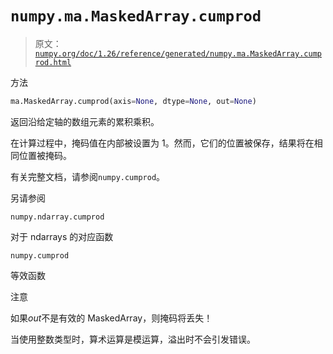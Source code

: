 # `numpy.ma.MaskedArray.cumprod`

> 原文：[`numpy.org/doc/1.26/reference/generated/numpy.ma.MaskedArray.cumprod.html`](https://numpy.org/doc/1.26/reference/generated/numpy.ma.MaskedArray.cumprod.html)

方法

```py
ma.MaskedArray.cumprod(axis=None, dtype=None, out=None)
```

返回沿给定轴的数组元素的累积乘积。

在计算过程中，掩码值在内部被设置为 1。然而，它们的位置被保存，结果将在相同位置被掩码。

有关完整文档，请参阅`numpy.cumprod`。

另请参阅

`numpy.ndarray.cumprod`

对于 ndarrays 的对应函数

`numpy.cumprod`

等效函数

注意

如果*out*不是有效的 MaskedArray，则掩码将丢失！

当使用整数类型时，算术运算是模运算，溢出时不会引发错误。
